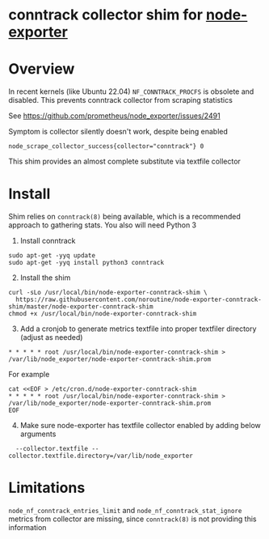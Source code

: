 conntrack collector shim for [node-exporter](https://github.com/prometheus/node_exporter)
===

# Overview

In recent kernels (like Ubuntu 22.04) `NF_CONNTRACK_PROCFS` is obsolete and disabled.
This prevents conntrack collector from scraping statistics

See https://github.com/prometheus/node_exporter/issues/2491

Symptom is collector silently doesn't work, despite being enabled

```
node_scrape_collector_success{collector="conntrack"} 0
```

This shim provides an almost complete substitute via textfile collector

# Install 

Shim relies on `conntrack(8)` being available, which is a recommended approach to gathering stats.
You also will need Python 3

1. Install conntrack

```
sudo apt-get -yyq update
sudo apt-get -yyq install python3 conntrack
```

2. Install the shim

```
curl -sLo /usr/local/bin/node-exporter-conntrack-shim \
  https://raw.githubusercontent.com/noroutine/node-exporter-conntrack-shim/master/node-exporter-conntrack-shim
chmod +x /usr/local/bin/node-exporter-conntrack-shim
```

3. Add a cronjob to generate metrics textfile into proper textfiler directory (adjust as needed)

```
* * * * * root /usr/local/bin/node-exporter-conntrack-shim > /var/lib/node_exporter/node-exporter-conntrack-shim.prom
```

For example

```
cat <<EOF > /etc/cron.d/node-exporter-conntrack-shim
* * * * * root /usr/local/bin/node-exporter-conntrack-shim > /var/lib/node_exporter/node-exporter-conntrack-shim.prom
EOF
```

4. Make sure node-exporter has textfile collector enabled by adding below arguments

```
  --collector.textfile --collector.textfile.directory=/var/lib/node_exporter
```

# Limitations

`node_nf_conntrack_entries_limit` and `node_nf_conntrack_stat_ignore` metrics from collector are missing, since `conntrack(8)` is not providing this information